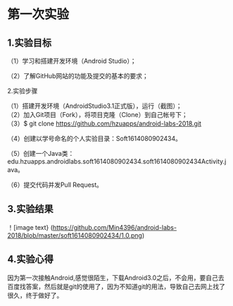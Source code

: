 # 第一次实验

## 1.实验目标  

（1）学习和搭建开发环境（Android Studio）；  

（2）了解GitHub网站的功能及提交的基本的要求；  

2.实验步骤  

（1）搭建开发环境（AndroidStudio3.1正式版），运行（截图）；  
（2）加入Git项目（Fork），将项目克隆（Clone）到自己帐号下；   
（3）$ git clone https://github.com/hzuapps/android-labs-2018.git 

 （4）创建以学号命名的个人实验目录：Soft1614080902434。
 
 （5）创建一个Java类：edu.hzuapps.androidlabs.soft1614080902434.soft1614080902434Activity.java。   
 
 （6）提交代码并发Pull Request。  
 
## 3.实验结果
！[image text} (https://github.com/Min4396/android-labs-2018/blob/master/soft1614080902434/1.0.png)

## 4.实验心得
   因为第一次接触Android,感觉很陌生，下载Android3.0之后，不会用，要自己去百度找答案，然后就是git的使用了，因为不知道git的用法，导致自己去网上找了很久，终于做好了。

